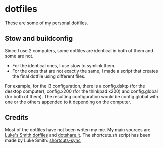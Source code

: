 # dotfiles
These are some of my personal dotfiles.

## Stow and buildconfig
Since I use 2 computers, some dotfiles are identical in both of them and some are not. 

- For the identical ones, I use stow to symlink them. 
- For the ones that are not exactly the same, I made a script that creates the final dotfile using different files.

For example, for the i3 configuration, there is a config.dsktp (for the desktop computer), config.x200 (for the thinkpad x200) and config.global (for both of them). The resulting configuration would be config.global with one or the others appended to it depending on the computer.

## Credits
Most of the dotfiles have not been writen my me. My main sources are [Luke's Smith dotfiles](https://github.com/LukeSmithxyz/voidrice) and [dotshare.it](http://dotshare.it).
The shortcuts.sh script has been made by Luke Smith: [shortcuts-sync](https://github.com/LukeSmithxyz/shortcut-sync)
